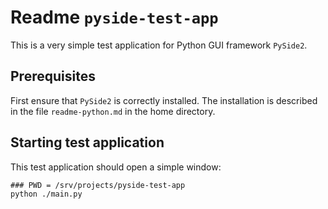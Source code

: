 # Readme `pyside-test-app`

This is a very simple test application for Python GUI framework `PySide2`.

## Prerequisites

First ensure that `PySide2` is correctly installed. The installation is described in the file `readme-python.md` in the home directory.

## Starting test application

This test application should open a simple window:

```shell
### PWD = /srv/projects/pyside-test-app
python ./main.py
```
